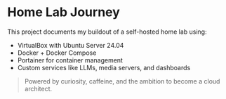 # Home Lab Journey

This project documents my buildout of a self-hosted home lab using:

- VirtualBox with Ubuntu Server 24.04
- Docker + Docker Compose
- Portainer for container management
- Custom services like LLMs, media servers, and dashboards

> Powered by curiosity, caffeine, and the ambition to become a cloud architect.
